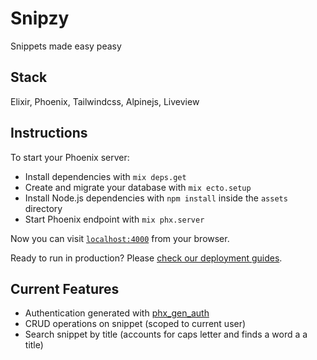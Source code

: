 # Snipzy

Snippets made easy peasy

## Stack
Elixir, Phoenix, Tailwindcss, Alpinejs, Liveview
## Instructions
To start your Phoenix server:

  * Install dependencies with `mix deps.get`
  * Create and migrate your database with `mix ecto.setup`
  * Install Node.js dependencies with `npm install` inside the `assets` directory
  * Start Phoenix endpoint with `mix phx.server`

Now you can visit [`localhost:4000`](http://localhost:4000) from your browser.

Ready to run in production? Please [check our deployment guides](https://hexdocs.pm/phoenix/deployment.html).

## Current Features
  
  - Authentication generated with [phx_gen_auth](https://github.com/aaronrenner/phx_gen_auth)
  - CRUD operations on snippet (scoped to current user)
  - Search snippet by title (accounts for caps letter and finds a word a a title)
